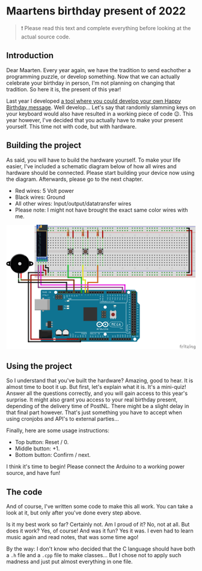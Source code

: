# Maartens birthday present of 2022

> :exclamation: Please read this text and complete everything before looking at the actual source code.

## Introduction

Dear Maarten. Every year again, we have the tradition to send eachother a programming puzzle, or develop something.
Now that we can actually celebrate your birthday in person, I'm not planning on changing that tradition.
So here it is, the present of this year!

Last year I developed [a tool where you could develop your own Happy Birthday message](https://maarten.mennovandenende.nl/).
Well develop... Let's say that randomly slamming keys on your keyboard would also have resulted in a working piece of code :wink:.
This year however, I've decided that you actually have to make your present yourself. This time not with code, but with hardware.

## Building the project

As said, you will have to build the hardware yourself. To make your life easier, I've included a schematic diagram below of how all wires and hardware should be connected. Please start building your device now using the diagram. Afterwards, please go to the next chapter.

- Red wires: 5 Volt power
- Black wires: Ground
- All other wires: Input/output/datatransfer wires
- Please note: I might not have brought the exact same color wires with me.

![schematic](./schematic.png)

## Using the project

So I understand that you've built the hardware? Amazing, good to hear. It is almost time to boot it up. But first, let's explain what it is.
It's a mini-quiz! Answer all the questions correctly, and you will gain access to this year's surprise. It might also grant you access to your real birthday present, depending of the delivery time of PostNL. There might be a slight delay in that final part however. That's just something you have to accept when using cronjobs and API's to external parties...

Finally, here are some usage instructions:
- Top button: Reset / 0.
- Middle button: +1.
- Bottom button: Confirm / next.

I think it's time to begin! Please connect the Arduino to a working power source, and have fun!

## The code

And of course, I've written some code to make this all work. You can take a look at it, but only after you've done every step above.

Is it my best work so far? Certainly not. Am I proud of it? No, not at all. But does it work? Yes, of course! And was it fun? Yes it was. I even had to learn music again and read notes, that was some time ago!

By the way: I don't know who decided that the C language should have both a `.h` file and a `.cpp` file to make classes... But I chose not to apply such madness and just put almost everything in one file.
